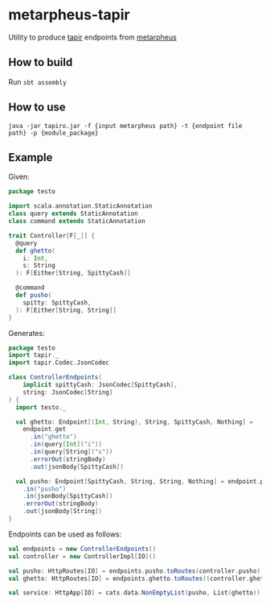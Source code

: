 # metarpheus-tapir
Utility to produce [tapir](https://github.com/softwaremill/tapir) endpoints from [metarpheus](https://github.com/buildo/metarpheus)

## How to build

Run `sbt assembly`

## How to use

`java -jar tapiro.jar -f {input metarpheus path} -t {endpoint file path} -p {module_package}`

## Example

Given:
```scala
package testo

import scala.annotation.StaticAnnotation
class query extends StaticAnnotation
class command extends StaticAnnotation

trait Controller[F[_]] {
  @query
  def ghetto(
    i: Int,
    s: String 
  ): F[Either[String, SpittyCash]]

  @command
  def pusho(
    spitty: SpittyCash,
  ): F[Either[String, String]]
}
```

Generates:

```scala
package testo
import tapir._
import tapir.Codec.JsonCodec

class ControllerEndpoints(
    implicit spittyCash: JsonCodec[SpittyCash],
    string: JsonCodec[String]
) {
  import testo._

  val ghetto: Endpoint[(Int, String), String, SpittyCash, Nothing] =
    endpoint.get
      .in("ghetto")
      .in(query[Int]("i"))
      .in(query[String]("s"))
      .errorOut(stringBody)
      .out(jsonBody[SpittyCash])

  val pusho: Endpoint[SpittyCash, String, String, Nothing] = endpoint.post
    .in("pusho")
    .in(jsonBody[SpittyCash])
    .errorOut(stringBody)
    .out(jsonBody[String])
}
```

Endpoints can be used as follows:

```scala
val endpoints = new ControllerEndpoints()
val controller = new ControllerImpl[IO]()

val pusho: HttpRoutes[IO] = endpoints.pusho.toRoutes(controller.pusho)
val ghetto: HttpRoutes[IO] = endpoints.ghetto.toRoutes((controller.ghetto _).tupled)

val service: HttpApp[IO] = cats.data.NonEmptyList(pusho, List(ghetto)).reduceK.orNotFound
```
